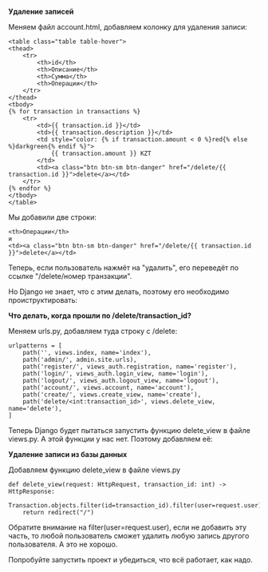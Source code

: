**Удаление записей**

Меняем файл account.html, добавляем колонку для удаления записи:

    <table class="table table-hover">
    <thead>
        <tr>
            <th>id</th>
            <th>Описание</th>
            <th>Сумма</th>
            <th>Операции</th>
        </tr>
    </thead>
    <tbody>
    {% for transaction in transactions %}
        <tr>
            <td>{{ transaction.id }}</td>
            <td>{{ transaction.description }}</td>
            <td style="color: {% if transaction.amount < 0 %}red{% else %}darkgreen{% endif %}">
                {{ transaction.amount }} KZT
            </td>
            <td><a class="btn btn-sm btn-danger" href="/delete/{{ transaction.id }}">delete</a></td>
        </tr>
    {% endfor %}
    </tbody>
    </table>

Мы добавили две строки:

    <th>Операции</th>
    и
    <td><a class="btn btn-sm btn-danger" href="/delete/{{ transaction.id }}">delete</a></td>

Теперь, если пользователь нажмёт на "удалить", его переведёт по ссылке "/delete/номер транзакции". 

Но Django не знает, что с этим делать, поэтому его необходимо проиструктировать:

**Что делать, когда прошли по /delete/transaction_id?**

Меняем urls.py, добавляем туда строку с /delete:

    urlpatterns = [
        path('', views.index, name='index'),
        path('admin/', admin.site.urls),
        path('register/', views_auth.registration, name='register'),
        path('login/', views_auth.login_view, name='login'),
        path('logout/', views_auth.logout_view, name='logout'),
        path('account/', views.account, name='account'),
        path('create/', views.create_view, name='create'),
        path('delete/<int:transaction_id>', views.delete_view, name='delete'),
    ]

Теперь Django будет пытаться запустить функцию delete_view в файле views.py. А этой функции у нас нет.
Поэтому добавляем её:

**Удаление записи из базы данных**

Добавляем функцию delete_view в файле views.py

    def delete_view(request: HttpRequest, transaction_id: int) -> HttpResponse:
        Transaction.objects.filter(id=transaction_id).filter(user=request.user).delete()
        return redirect("/")

Обратите внимание на filter(user=request.user), если не добавить эту часть, то любой пользователь
сможет удалить любую запись другого пользователя. А это не хорошо.

Попробуйте запустить проект и убедиться, что всё работает, как надо.


